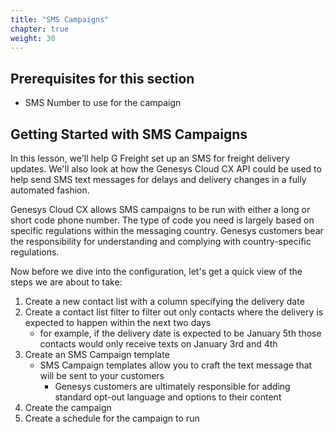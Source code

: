 ```yaml
---
title: "SMS Campaigns"
chapter: true
weight: 30
---
```


## Prerequisites for this section
- SMS Number to use for the campaign

## Getting Started with SMS Campaigns
In this lesson, we'll help G Freight set up an SMS for freight delivery updates. We'll also look at how the Genesys Cloud CX API could be used to help send SMS text messages for delays and delivery changes in a fully automated fashion.

Genesys Cloud CX allows SMS campaigns to be run with either a long or short code phone number. The type of code you need is largely based on specific regulations within the messaging country. Genesys customers bear the responsibility for understanding and complying with country-specific regulations. 

Now before we dive into the configuration, let's get a quick view of the steps we are about to take: 

1. Create a new contact list with a column specifying the delivery date
2. Create a contact list filter to filter out only contacts where the delivery is expected to happen within the next two days
    - for example, if the delivery date is expected to be January 5th those contacts would only receive texts on January 3rd and 4th
3. Create an SMS Campaign template
    - SMS Campaign templates allow you to craft the text message that will be sent to your customers
        - Genesys customers are ultimately responsible for adding standard opt-out language and options to their content
4. Create the campaign
5. Create a schedule for the campaign to run